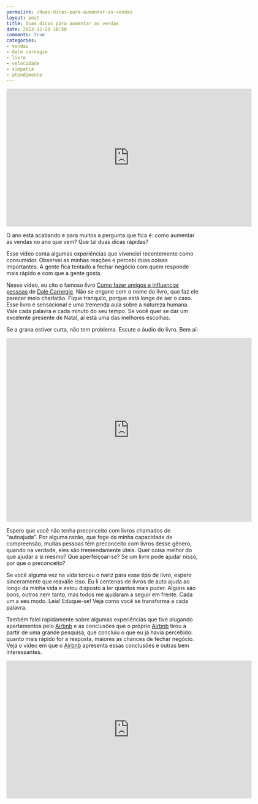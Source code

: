 ```yaml
---
permalink: /duas-dicas-para-aumentar-as-vendas
layout: post
title: Duas dicas para aumentar as vendas
date: 2013-12-20 10:50
comments: true
categories: 
- vendas
- dale carnegie
- livro
- velocidade
- simpatia
- atendimento
---
```

<iframe width="640" height="360" src="http://www.youtube.com/embed/A1p_bF52sqk" frameborder="0" allowfullscreen></iframe>

O ano está acabando e para muitos a pergunta que fica é: como aumentar as vendas no ano que vem? Que tal duas dicas rápidas?

Esse vídeo conta algumas experiências que vivenciei recentemente como consumidor. Observei as minhas reações e percebi duas coisas importantes. A gente fica tentado a fechar negócio com quem responde mais rápido e com que a gente gosta.

Nesse vídeo, eu cito o famoso livro [Como fazer amigos e influenciar pessoas][1] de [Dale Carnegie][d]. Não se engane com o nome do livro, que faz ele parecer meio charlatão. Fique tranquilo, porque está longe de ser o caso. Esse livro é sensacional e uma tremenda aula sobre a natureza humana. Vale cada palavra e cada minuto do seu tempo. Se você quer se dar um excelente presente de Natal, aí está uma das melhores escolhas.

Se a grana estiver curta, não tem problema. Escute o áudio do livro. Bem aí:

<iframe width="640" height="480" src="http://www.youtube.com/embed/CoElAdB8WOI?rel=0" frameborder="0" allowfullscreen></iframe>

Espero que você não tenha preconceito com livros chamados de "autoajuda". Por alguma razão, que foge da minha capacidade de compreensão, muitas pessoas têm preconceito com livros desse gênero, quando na verdade, eles são tremendamente úteis. Quer coisa melhor do que ajudar a si mesmo? Que aperfeiçoar-se? Se um livro pode ajudar nisso, por que o preconceito?

Se você alguma vez na vida torceu o nariz para esse tipo de livro, espero sinceramente que reavalie isso. Eu li centenas de livros de auto ajuda ao longo da minha vida e estou disposto a ler quantos mais puder. Alguns são bons, outros nem tanto, mas todos me ajudaram a seguir em frente. Cada um a seu modo. Leia! Eduque-se! Veja como você se transforma a cada palavra.

Também falei rapidamente sobre algumas experiências que tive alugando apartamentos pelo [Airbnb][a] e as conclusões que o próprio [Airbnb][a] tirou a partir de uma grande pesquisa, que concluiu o que eu já havia percebido: quanto mais rápido for a resposta, maiores as chances de fechar negócio. Veja o vídeo em que o [Airbnb][a] apresenta essas conclusões e outras bem interessantes.

<iframe width="640" height="360" src="http://www.youtube.com/embed/FldC6Vce6Lc?rel=0&cc_lang_pref=pt_BR" frameborder="0" allowfullscreen></iframe>

[1]:    http://www.livrariasaraiva.com.br/produto/4053082
[d]:    http://pt.wikipedia.org/wiki/Dale_Carnegie
[a]:    https://www.airbnb.com/tell-a-friend?airef=283vz9905czz5
